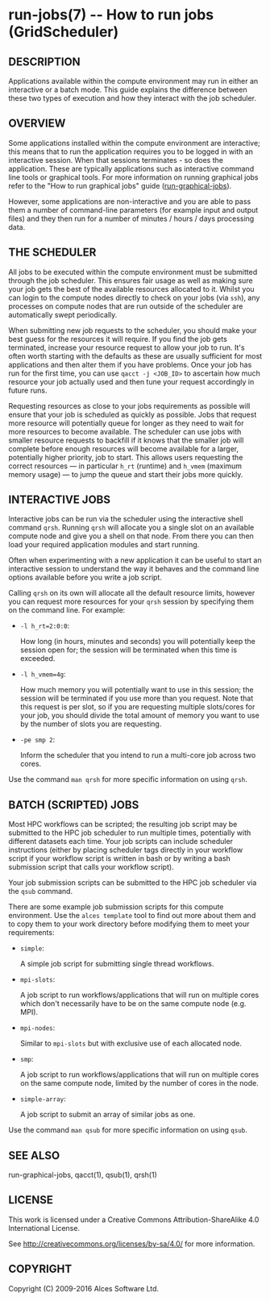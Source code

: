# run-jobs(7) -- How to run jobs (GridScheduler)

## DESCRIPTION

Applications available within the compute environment may run in
either an interactive or a batch mode. This guide explains the
difference between these two types of execution and how they interact
with the job scheduler.

## OVERVIEW

Some applications installed within the compute environment are
interactive; this means that to run the application requires you to be
logged in with an interactive session. When that sessions terminates -
so does the application. These are typically applications such as
interactive command line tools or graphical tools. For more
information on running graphical jobs refer to the "How to run
graphical jobs" guide ([run-graphical-jobs](run-graphical-jobs)).

However, some applications are non-interactive and you are able to
pass them a number of command-line parameters (for example input and
output files) and they then run for a number of minutes / hours / days
processing data.

## THE SCHEDULER

All jobs to be executed within the compute environment must be
submitted through the job scheduler. This ensures fair usage as well
as making sure your job gets the best of the available resources
allocated to it. Whilst you can login to the compute nodes directly to
check on your jobs (via `ssh`), any processes on compute nodes that
are run outside of the scheduler are automatically swept periodically.

When submitting new job requests to the scheduler, you should make
your best guess for the resources it will require. If you find the job
gets terminated, increase your resource request to allow your job to
run. It's often worth starting with the defaults as these are usually
sufficient for most applications and then alter them if you have
problems. Once your job has run for the first time, you can use `qacct
-j <JOB_ID>` to ascertain how much resource your job actually used and
then tune your request accordingly in future runs.

Requesting resources as close to your jobs requirements as possible
will ensure that your job is scheduled as quickly as possible. Jobs
that request more resource will potentially queue for longer as they
need to wait for more resources to become available. The scheduler can
use jobs with smaller resource requests to backfill if it knows that
the smaller job will complete before enough resources will become
available for a larger, potentially higher priority, job to
start. This allows users requesting the correct resources &mdash; in
particular `h_rt` (runtime) and `h_vmem` (maximum memory usage)
&mdash; to jump the queue and start their jobs more quickly.

## INTERACTIVE JOBS

Interactive jobs can be run via the scheduler using the interactive
shell command `qrsh`. Running `qrsh` will allocate you a single slot
on an available compute node and give you a shell on that node. From
there you can then load your required application modules and start
running.

Often when experimenting with a new application it can be useful to
start an interactive session to understand the way it behaves and the
command line options available before you write a job script.

Calling `qrsh` on its own will allocate all the default resource
limits, however you can request more resources for your `qrsh` session
by specifying them on the command line. For example:

 * `-l h_rt=2:0:0`:

   How long (in hours, minutes and seconds) you will potentially keep
   the session open for; the session will be terminated when this time
   is exceeded.

 * `-l h_vmem=4g`:

   How much memory you will potentially want to use in this session;
   the session will be terminated if you use more than you
   request. Note that this request is per slot, so if you are
   requesting multiple slots/cores for your job, you should divide the
   total amount of memory you want to use by the number of slots you
   are requesting.

 * `-pe smp 2`:

   Inform the scheduler that you intend to run a multi-core job across
   two cores.

Use the command `man qrsh` for more specific information on using
`qrsh`.

## BATCH (SCRIPTED) JOBS

Most HPC workflows can be scripted; the resulting job script may be
submitted to the HPC job scheduler to run multiple times, potentially
with different datasets each time. Your job scripts can include
scheduler instructions (either by placing scheduler tags directly in
your workflow script if your workflow script is written in bash or by
writing a bash submission script that calls your workflow script).

Your job submission scripts can be submitted to the HPC job scheduler
via the `qsub` command.

There are some example job submission scripts for this compute
environment. Use the `alces template` tool to find out more about them
and to copy them to your work directory before modifying them to meet
your requirements:

 * `simple`:

   A simple job script for submitting single thread workflows.

 * `mpi-slots`:

   A job script to run workflows/applications that will run on
   multiple cores which don't necessarily have to be on the same
   compute node (e.g. MPI).

 * `mpi-nodes`:

   Similar to `mpi-slots` but with exclusive use of each allocated
   node.

 * `smp`:

   A job script to run workflows/applications that will run on
   multiple cores on the same compute node, limited by the number of
   cores in the node.

 * `simple-array`:

   A job script to submit an array of similar jobs as one.

Use the command `man qsub` for more specific information on using
`qsub`.

## SEE ALSO

run-graphical-jobs, qacct(1), qsub(1), qrsh(1)

## LICENSE

This work is licensed under a Creative Commons Attribution-ShareAlike
4.0 International License.

See <http://creativecommons.org/licenses/by-sa/4.0/> for more
information.

## COPYRIGHT

Copyright (C) 2009-2016 Alces Software Ltd.
